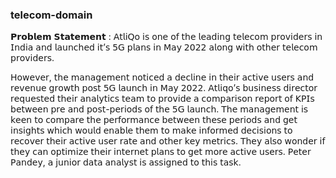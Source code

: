 ### telecom-domain

𝗣𝗿𝗼𝗯𝗹𝗲𝗺 𝗦𝘁𝗮𝘁𝗲𝗺𝗲𝗻𝘁 :
𝖠𝗍𝗅𝗂𝖰𝗈 𝗂𝗌 𝗈𝗇𝖾 𝗈𝖿 𝗍𝗁𝖾 𝗅𝖾𝖺𝖽𝗂𝗇𝗀 𝗍𝖾𝗅𝖾𝖼𝗈𝗆 𝗉𝗋𝗈𝗏𝗂𝖽𝖾𝗋𝗌 𝗂𝗇 𝖨𝗇𝖽𝗂𝖺 𝖺𝗇𝖽 𝗅𝖺𝗎𝗇𝖼𝗁𝖾𝖽 𝗂𝗍’𝗌 𝟧𝖦 𝗉𝗅𝖺𝗇𝗌 𝗂𝗇 𝖬𝖺𝗒 𝟤𝟢𝟤𝟤 𝖺𝗅𝗈𝗇𝗀 𝗐𝗂𝗍𝗁 𝗈𝗍𝗁𝖾𝗋 𝗍𝖾𝗅𝖾𝖼𝗈𝗆 𝗉𝗋𝗈𝗏𝗂𝖽𝖾𝗋𝗌.

𝖧𝗈𝗐𝖾𝗏𝖾𝗋, 𝗍𝗁𝖾 𝗆𝖺𝗇𝖺𝗀𝖾𝗆𝖾𝗇𝗍 𝗇𝗈𝗍𝗂𝖼𝖾𝖽 𝖺 𝖽𝖾𝖼𝗅𝗂𝗇𝖾 𝗂𝗇 𝗍𝗁𝖾𝗂𝗋 𝖺𝖼𝗍𝗂𝗏𝖾 𝗎𝗌𝖾𝗋𝗌 𝖺𝗇𝖽 𝗋𝖾𝗏𝖾𝗇𝗎𝖾 𝗀𝗋𝗈𝗐𝗍𝗁 𝗉𝗈𝗌𝗍 𝟧𝖦 𝗅𝖺𝗎𝗇𝖼𝗁 𝗂𝗇 𝖬𝖺𝗒 𝟤𝟢𝟤𝟤. 𝖠𝗍𝗅𝗂𝗊𝗈’𝗌 𝖻𝗎𝗌𝗂𝗇𝖾𝗌𝗌 𝖽𝗂𝗋𝖾𝖼𝗍𝗈𝗋 𝗋𝖾𝗊𝗎𝖾𝗌𝗍𝖾𝖽 𝗍𝗁𝖾𝗂𝗋 𝖺𝗇𝖺𝗅𝗒𝗍𝗂𝖼𝗌 𝗍𝖾𝖺𝗆 𝗍𝗈 𝗉𝗋𝗈𝗏𝗂𝖽𝖾 𝖺 𝖼𝗈𝗆𝗉𝖺𝗋𝗂𝗌𝗈𝗇 𝗋𝖾𝗉𝗈𝗋𝗍 𝗈𝖿 𝖪𝖯𝖨𝗌 𝖻𝖾𝗍𝗐𝖾𝖾𝗇 𝗉𝗋𝖾 𝖺𝗇𝖽 𝗉𝗈𝗌𝗍-𝗉𝖾𝗋𝗂𝗈𝖽𝗌 𝗈𝖿 𝗍𝗁𝖾 𝟧𝖦 𝗅𝖺𝗎𝗇𝖼𝗁. 𝖳𝗁𝖾 𝗆𝖺𝗇𝖺𝗀𝖾𝗆𝖾𝗇𝗍 𝗂𝗌 𝗄𝖾𝖾𝗇 𝗍𝗈 𝖼𝗈𝗆𝗉𝖺𝗋𝖾 𝗍𝗁𝖾 𝗉𝖾𝗋𝖿𝗈𝗋𝗆𝖺𝗇𝖼𝖾 𝖻𝖾𝗍𝗐𝖾𝖾𝗇 𝗍𝗁𝖾𝗌𝖾 𝗉𝖾𝗋𝗂𝗈𝖽𝗌 𝖺𝗇𝖽 𝗀𝖾𝗍 𝗂𝗇𝗌𝗂𝗀𝗁𝗍𝗌 𝗐𝗁𝗂𝖼𝗁 𝗐𝗈𝗎𝗅𝖽 𝖾𝗇𝖺𝖻𝗅𝖾 𝗍𝗁𝖾𝗆 𝗍𝗈 𝗆𝖺𝗄𝖾 𝗂𝗇𝖿𝗈𝗋𝗆𝖾𝖽 𝖽𝖾𝖼𝗂𝗌𝗂𝗈𝗇𝗌 𝗍𝗈 𝗋𝖾𝖼𝗈𝗏𝖾𝗋 𝗍𝗁𝖾𝗂𝗋 𝖺𝖼𝗍𝗂𝗏𝖾 𝗎𝗌𝖾𝗋 𝗋𝖺𝗍𝖾 𝖺𝗇𝖽 𝗈𝗍𝗁𝖾𝗋 𝗄𝖾𝗒 𝗆𝖾𝗍𝗋𝗂𝖼𝗌. 𝖳𝗁𝖾𝗒 𝖺𝗅𝗌𝗈 𝗐𝗈𝗇𝖽𝖾𝗋 𝗂𝖿 𝗍𝗁𝖾𝗒 𝖼𝖺𝗇 𝗈𝗉𝗍𝗂𝗆𝗂𝗓𝖾 𝗍𝗁𝖾𝗂𝗋 𝗂𝗇𝗍𝖾𝗋𝗇𝖾𝗍 𝗉𝗅𝖺𝗇𝗌 𝗍𝗈 𝗀𝖾𝗍 𝗆𝗈𝗋𝖾 𝖺𝖼𝗍𝗂𝗏𝖾 𝗎𝗌𝖾𝗋𝗌. 𝖯𝖾𝗍𝖾𝗋 𝖯𝖺𝗇𝖽𝖾𝗒, 𝖺 𝗃𝗎𝗇𝗂𝗈𝗋 𝖽𝖺𝗍𝖺 𝖺𝗇𝖺𝗅𝗒𝗌𝗍 𝗂𝗌 𝖺𝗌𝗌𝗂𝗀𝗇𝖾𝖽 𝗍𝗈 𝗍𝗁𝗂𝗌 𝗍𝖺𝗌𝗄.
